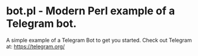 # bot.pl - Modern Perl example of a Telegram bot.
A simple example of a Telegram Bot to get you started.
Check out Telegram at: https://telegram.org/

